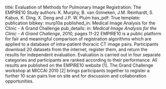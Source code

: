 title: Evaluation of Methods for Pulmonary Image Registration: The EMPIRE10 Study
authors: K. Murphy, B. van Ginneken, J.M. Reinhardt, S. Kabus, K. Ding, X. Deng and J.P. W. Pluim
has_pdf: True
template: publication
bibkey: murp10a
published_in: Medical Image Analysis for the Clinic - A Grand Challenge
pub_details: in: <i>Medical Image Analysis for the Clinic - A Grand Challenge</i>, 2010, pages 11-22
EMPIRE10 is a public platform for fair and meaningful comparison of registration algorithms which are applied to a database of intra-patient thoracic CT image pairs. Participants download 20 datasets from the internet, register them, and return the results for independent evaluation. Evaluation is carried out in four separate categories and participants are ranked according to their performance. All results are published on the EMPIRE10 website [1]. The Grand Challenge workshop at MICCAI 2010 [2] brings participants together to register a further 10 scan pairs live on site and for discussion and collaboration opportunities.

